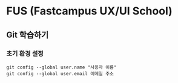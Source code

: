 # FUS (Fastcampus UX/UI School)
## Git 학습하기
### 초기 환경 설정
```
git config --global user.name "사용자 이름"
git config --global user.email 이메일 주소
```
